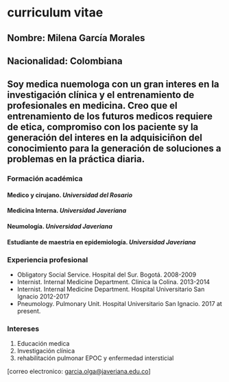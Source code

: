 # curriculum vitae 
## Nombre: Milena García Morales 
## Nacionalidad: Colombiana 

## Soy medica nuemologa con un gran interes en la investigación clínica y el entrenamiento de profesionales en medicina. Creo que el entrenamiento de los futuros medicos requiere de etica, compromiso con los paciente sy la generación del interes en la adquisiciñon del conocimiento  para la generación de soluciones a problemas en la práctica diaria. 

### **Formación académica**
#### Medico y cirujano. *Universidad del Rosario*
#### Medicina Interna.  *Universidad Javeriana*
#### Neumología. *Universidad Javeriana*
#### Estudiante de maestria en epidemiología. *Universidad Javeriana*

### Experiencia profesional 
* Obligatory Social Service.  Hospital del Sur. Bogotá.  2008-2009
* Internist. Internal Medicine Department. Clinica la Colina. 2013-2014
* Internist. Internal Medicine Department. Hospital Universitario San Ignacio 2012-2017
* Pneumology.  Pulmonary Unit.  Hospital Universitario San Ignacio.  2017 at present. 

### Intereses 
1. Educación medica 
2. Investigación clínica 
3. rehabilitación pulmonar 
   EPOC y enfermedad intersticial 

[correo electronico: garcia.olga@javeriana.edu.co]
